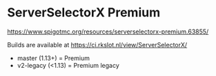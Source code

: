 # ServerSelectorX Premium

https://www.spigotmc.org/resources/serverselectorx-premium.63855/

Builds are available at https://ci.rkslot.nl/view/ServerSelectorX/

* master (1.13+) = Premium
* v2-legacy (<1.13) = Premium legacy

